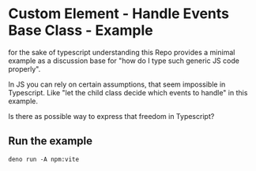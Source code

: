 # Custom Element - Handle Events Base Class - Example

for the sake of typescript understanding this Repo provides a minimal example as
a discussion base for "how do I type such generic JS code properly".

In JS you can rely on certain assumptions, that seem impossible in Typescript.
Like "let the child class decide which events to handle" in this example.

Is there as possible way to express that freedom in Typescript?

## Run the example

```
deno run -A npm:vite
```
